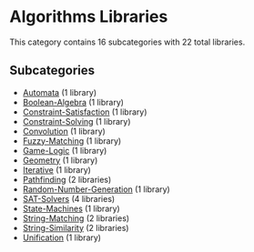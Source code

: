 # Algorithms Libraries

This category contains 16 subcategories with 22 total libraries.

## Subcategories

- [Automata](Automata.md) (1 library)
- [Boolean-Algebra](Boolean-Algebra.md) (1 library)
- [Constraint-Satisfaction](Constraint-Satisfaction.md) (1 library)
- [Constraint-Solving](Constraint-Solving.md) (1 library)
- [Convolution](Convolution.md) (1 library)
- [Fuzzy-Matching](Fuzzy-Matching.md) (1 library)
- [Game-Logic](Game-Logic.md) (1 library)
- [Geometry](Geometry.md) (1 library)
- [Iterative](Iterative.md) (1 library)
- [Pathfinding](Pathfinding.md) (2 libraries)
- [Random-Number-Generation](Random-Number-Generation.md) (1 library)
- [SAT-Solvers](SAT-Solvers.md) (4 libraries)
- [State-Machines](State-Machines.md) (1 library)
- [String-Matching](String-Matching.md) (2 libraries)
- [String-Similarity](String-Similarity.md) (2 libraries)
- [Unification](Unification.md) (1 library)
